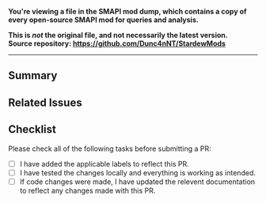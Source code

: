 **You're viewing a file in the SMAPI mod dump, which contains a copy of every open-source SMAPI mod
for queries and analysis.**

**This is _not_ the original file, and not necessarily the latest version.**  
**Source repository: https://github.com/Dunc4nNT/StardewMods**

----

## Summary

<!-- What does this PR do? Why was this PR made? Any issues they fix? -->

## Related Issues

<!-- Please link to any related issues in this section, like so: #0 -->

## Checklist

<!-- Add an x inside the brackets, like so: [x], to check an item -->

Please check all of the following tasks before submitting a PR:
- [ ] I have added the applicable labels to reflect this PR.
- [ ] I have tested the changes locally and everything is working as intended.
- [ ] If code changes were made, I have updated the relevent documentation to reflect any changes made with this PR.
